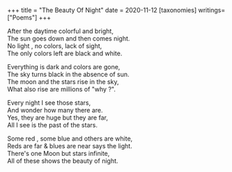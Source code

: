 +++
title = "The Beauty Of Night"
date = 2020-11-12
[taxonomies]
writings=["Poems"]
+++

After the daytime colorful and bright,  
The sun goes down and then comes night.  
No light , no colors, lack of sight,  
The only colors left are black and white.  
  
Everything is dark and colors are gone,  
The sky turns black in the absence of sun.  
The moon and the stars rise in the sky,  
What also rise are millions of "why ?".  
  
Every night I see those stars,  
And wonder how many there are.  
Yes, they are huge but they are far,  
All I see is the past of the stars.  
  
Some red , some blue and others are white,  
Reds are far & blues are near says the light.  
There's one Moon but stars infinite,  
All of these shows the beauty of night.  
